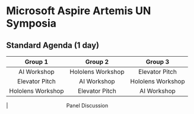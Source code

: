 # Microsoft Aspire Artemis UN Symposia

## Standard Agenda (1 day)

| Group 1 | Group 2 |  Group 3                    |
|:-------------:|:------:|:--------------------------:|
| AI Workshop  | Hololens Workshop  | Elevator Pitch  |
| Elevator Pitch | AI Workshop    |Hololens Workshop  
| Hololens Workshop  | Elevator Pitch  | AI Workshop  |
|
&nbsp;&nbsp;&nbsp;&nbsp;&nbsp;&nbsp;&nbsp;&nbsp;&nbsp;&nbsp;&nbsp;&nbsp;&nbsp;&nbsp;&nbsp;&nbsp;&nbsp;&nbsp;&nbsp;&nbsp;&nbsp;&nbsp;&nbsp;&nbsp;&nbsp;&nbsp;&nbsp;&nbsp;&nbsp;&nbsp;&nbsp;&nbsp;&nbsp;&nbsp;&nbsp;&nbsp;&nbsp;&nbsp;       Panel Discussion   


